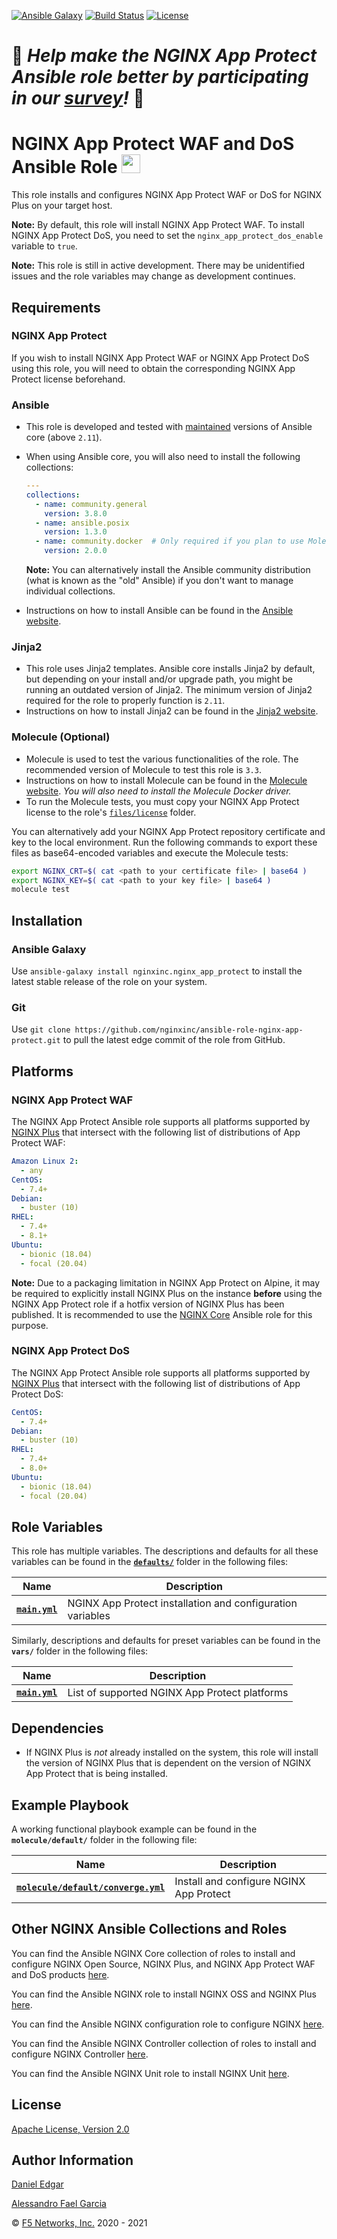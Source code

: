 [![Ansible Galaxy](https://img.shields.io/badge/galaxy-nginxinc.nginx__app__protect-5bbdbf.svg)](https://galaxy.ansible.com/nginxinc/nginx_app_protect)
[![Build Status](https://travis-ci.org/nginxinc/ansible-role-nginx-app-protect.svg?branch=main)](https://travis-ci.org/nginxinc/ansible-role-nginx-app-protect)
[![License](https://img.shields.io/badge/License-Apache--2.0-blue.svg)](https://opensource.org/licenses/Apache-2.0)

# 👾 *Help make the NGINX App Protect Ansible role better by participating in our [survey](https://forms.office.com/Pages/ResponsePage.aspx?id=L_093Ttq0UCb4L-DJ9gcUKLQ7uTJaE1PitM_37KR881UM0NCWkY5UlE5MUYyWU1aTUcxV0NRUllJSC4u)!* 👾

# NGINX App Protect WAF and DoS Ansible Role <img src="images/nap-logo.png" width="30">

This role installs and configures NGINX App Protect WAF or DoS for NGINX Plus on your target host.

**Note:** By default, this role will install NGINX App Protect WAF. To install NGINX App Protect DoS, you need to set the `nginx_app_protect_dos_enable` variable to `true`.

**Note:** This role is still in active development. There may be unidentified issues and the role variables may change as development continues.

## Requirements

### NGINX App Protect

If you wish to install NGINX App Protect WAF or NGINX App Protect DoS using this role, you will need to obtain the corresponding NGINX App Protect license beforehand.

### Ansible

* This role is developed and tested with [maintained](https://docs.ansible.com/ansible/devel/reference_appendices/release_and_maintenance.html) versions of Ansible core (above `2.11`).
* When using Ansible core, you will also need to install the following collections:

    ```yaml
    ---
    collections:
      - name: community.general
        version: 3.8.0
      - name: ansible.posix
        version: 1.3.0
      - name: community.docker  # Only required if you plan to use Molecule (see below)
        version: 2.0.0
    ```

    **Note:** You can alternatively install the Ansible community distribution (what is known as the "old" Ansible) if you don't want to manage individual collections.
* Instructions on how to install Ansible can be found in the [Ansible website](https://docs.ansible.com/ansible/latest/installation_guide/intro_installation.html#upgrading-ansible-from-version-2-9-and-older-to-version-2-10-or-later).

### Jinja2

* This role uses Jinja2 templates. Ansible core installs Jinja2 by default, but depending on your install and/or upgrade path, you might be running an outdated version of Jinja2. The minimum version of Jinja2 required for the role to properly function is `2.11`.
* Instructions on how to install Jinja2 can be found in the [Jinja2 website](https://jinja.palletsprojects.com/en/2.11.x/intro/#installation).

### Molecule (Optional)

* Molecule is used to test the various functionalities of the role. The recommended version of Molecule to test this role is `3.3`.
* Instructions on how to install Molecule can be found in the [Molecule website](https://molecule.readthedocs.io/en/latest/installation.html). _You will also need to install the Molecule Docker driver._
* To run the Molecule tests, you must copy your NGINX App Protect license to the role's [`files/license`](https://github.com/nginxinc/ansible-role-nginx-app-protect/blob/main/files/license/) folder.

You can alternatively add your NGINX App Protect repository certificate and key to the local environment. Run the following commands to export these files as base64-encoded variables and execute the Molecule tests:

```bash
export NGINX_CRT=$( cat <path to your certificate file> | base64 )
export NGINX_KEY=$( cat <path to your key file> | base64 )
molecule test
```

## Installation

### Ansible Galaxy

Use `ansible-galaxy install nginxinc.nginx_app_protect` to install the latest stable release of the role on your system.

### Git

Use `git clone https://github.com/nginxinc/ansible-role-nginx-app-protect.git` to pull the latest edge commit of the role from GitHub.

## Platforms

### NGINX App Protect WAF

The NGINX App Protect Ansible role supports all platforms supported by [NGINX Plus](https://www.nginx.com/products/technical-specs/) that intersect with the following list of distributions of App Protect WAF:

```yaml
Amazon Linux 2:
  - any
CentOS:
  - 7.4+
Debian:
  - buster (10)
RHEL:
  - 7.4+
  - 8.1+
Ubuntu:
  - bionic (18.04)
  - focal (20.04)
```

**Note:** Due to a packaging limitation in NGINX App Protect on Alpine, it may be required to explicitly install NGINX Plus on the instance **before** using the NGINX App Protect role if a hotfix version of NGINX Plus has been published. It is recommended to use the [NGINX Core](https://galaxy.ansible.com/nginxinc/nginx_core) Ansible role for this purpose.

### NGINX App Protect DoS

The NGINX App Protect Ansible role supports all platforms supported by [NGINX Plus](https://www.nginx.com/products/technical-specs/) that intersect with the following list of distributions of App Protect DoS:

```yaml
CentOS:
  - 7.4+
Debian:
  - buster (10)
RHEL:
  - 7.4+
  - 8.0+
Ubuntu:
  - bionic (18.04)
  - focal (20.04)
```

## Role Variables

This role has multiple variables. The descriptions and defaults for all these variables can be found in the **[`defaults/`](https://github.com/nginxinc/ansible-role-nginx-app-protect/blob/main/defaults/)** folder in the following files:

| Name | Description |
| ---- | ----------- |
| **[`main.yml`](https://github.com/nginxinc/ansible-role-nginx-app-protect/blob/main/defaults/main.yml)** | NGINX App Protect installation and configuration variables |

Similarly, descriptions and defaults for preset variables can be found in the **`vars/`** folder in the following files:

| Name | Description |
| ---- | ----------- |
| **[`main.yml`](https://github.com/nginxinc/ansible-role-nginx-app-protect/blob/main/vars/main.yml)** | List of supported NGINX App Protect platforms |

## Dependencies

* If NGINX Plus is *not* already installed on the system, this role will install the version of NGINX Plus that is dependent on the version of NGINX App Protect that is being installed.

## Example Playbook

A working functional playbook example can be found in the **`molecule/default/`** folder in the following file:

| Name | Description |
| ---- | ----------- |
| **[`molecule/default/converge.yml`](https://github.com/nginxinc/ansible-role-nginx-app-protect/blob/main/molecule/default/converge.yml)** | Install and configure NGINX App Protect |

## Other NGINX Ansible Collections and Roles

You can find the Ansible NGINX Core collection of roles to install and configure NGINX Open Source, NGINX Plus, and NGINX App Protect WAF and DoS products [here](https://github.com/nginxinc/ansible-collection-nginx).

You can find the Ansible NGINX role to install NGINX OSS and NGINX Plus [here](https://github.com/nginxinc/ansible-role-nginx).

You can find the Ansible NGINX configuration role to configure NGINX [here](https://github.com/nginxinc/ansible-role-nginx-config).

You can find the Ansible NGINX Controller collection of roles to install and configure NGINX Controller [here](https://github.com/nginxinc/ansible-collection-nginx_controller).

You can find the Ansible NGINX Unit role to install NGINX Unit [here](https://github.com/nginxinc/ansible-role-nginx-unit).

## License

[Apache License, Version 2.0](https://github.com/nginxinc/ansible-role-nginx-app-protect/blob/main/LICENSE)

## Author Information

[Daniel Edgar](https://github.com/aknot242)

[Alessandro Fael Garcia](https://github.com/alessfg)

&copy; [F5 Networks, Inc.](https://www.f5.com/) 2020 - 2021
